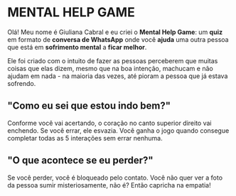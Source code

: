 # MENTAL HELP GAME
Olá! Meu nome é Giuliana Cabral e eu criei o **Mental Help Game**: um **quiz** em formato de **conversa de WhatsApp** onde você **ajuda** uma outra pessoa que está em **sofrimento mental** a **ficar melhor**.

Ele foi criado com o intuito de fazer as pessoas perceberem que muitas coisas que elas dizem, mesmo que na boa intenção, machucam e não ajudam em nada - na maioria das vezes, até pioram a pessoa que já estava sofrendo.


## **"Como eu sei que estou indo bem?"**

Conforme você vai acertando, o coração no canto superior direito vai enchendo. Se você errar, ele esvazia. Você ganha o jogo quando consegue completar todas as 5 interações sem errar nenhuma.


## **"O que acontece se eu perder?"**

Se você perder, você é bloqueado pelo contato. Você não quer ver a foto da pessoa sumir misteriosamente, não é? Então capricha na empatia!

